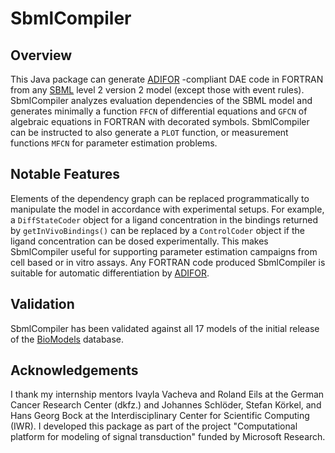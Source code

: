 SbmlCompiler
============

<h2>Overview</h2>
This Java package can generate <a href="http://www.mcs.anl.gov/adifor">ADIFOR</a>
-compliant DAE code in FORTRAN from any <a href="http://www.sbml.org/">SBML</a>
level 2 version 2 model (except those with event rules). SbmlCompiler
analyzes evaluation dependencies of the SBML model and generates minimally a
function <code>FFCN</code> of differential equations and <code>GFCN</code> of algebraic equations in
FORTRAN with decorated symbols. SbmlCompiler can be instructed to also generate
a <code>PLOT</code> function, or measurement functions <code>MFCN</code> for parameter estimation problems.

<h2>Notable Features</h2>
Elements of the dependency graph can be replaced programmatically to manipulate
the model in accordance with experimental setups. For example, a <code>DiffStateCoder</code>
object for a ligand concentration in the bindings returned by <code>getInVivoBindings()</code>
can be replaced by a <code>ControlCoder</code> object if the ligand concentration can be
dosed experimentally. This makes SbmlCompiler useful for supporting parameter
estimation campaigns from cell based or in vitro assays. Any FORTRAN code
produced SbmlCompiler is suitable for automatic differentiation by
<a href="http://www.mcs.anl.gov/adifor">ADIFOR</a>.

<h2>Validation</h2>
SbmlCompiler has been validated against all 17 models of the initial release of
the <a href="http://www.ebi.ac.uk/biomodels/">BioModels</a> database.

<h2>Acknowledgements</h2>
I thank my internship mentors Ivayla Vacheva and Roland Eils at the German
Cancer Research Center (dkfz.) and Johannes Schlöder, Stefan Körkel, and Hans Georg Bock
at the Interdisciplinary Center for Scientific Computing (IWR). I developed this
package as part of the project "Computational platform for modeling of signal transduction"
funded by Microsoft Research.
